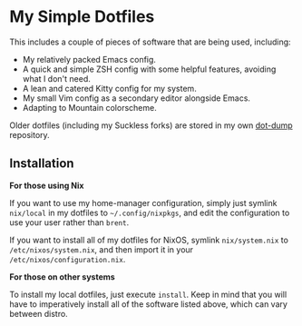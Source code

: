 # My Simple Dotfiles
This includes a couple of pieces of software that are being used, including:
- My relatively packed Emacs config.
- A quick and simple ZSH config with some helpful features, avoiding what I don't need.
- A lean and catered Kitty config for my system.
- My small Vim config as a secondary editor alongside Emacs.
- Adapting to Mountain colorscheme.

Older dotfiles (including my Suckless forks) are stored in my own [dot-dump](https://github.com/BrentBoyMeBob/dot-dump) repository.

## Installation

**For those using Nix**

If you want to use my home-manager configuration, simply just symlink `nix/local` in my dotfiles to `~/.config/nixpkgs`, and edit the configuration to use your user rather than `brent`.

If you want to install all of my dotfiles for NixOS, symlink `nix/system.nix` to `/etc/nixos/system.nix`, and then import it in your `/etc/nixos/configuration.nix`.

**For those on other systems**

To install my local dotfiles, just execute `install`. Keep in mind that you will have to imperatively install all of the software listed above, which can vary between distro.
